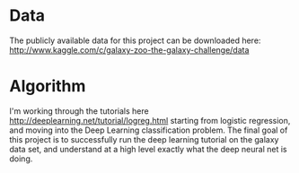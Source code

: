 # Data
The publicly available data for this project can be downloaded here:
http://www.kaggle.com/c/galaxy-zoo-the-galaxy-challenge/data

# Algorithm
I'm working through the tutorials here http://deeplearning.net/tutorial/logreg.html starting from logistic regression, and moving into the Deep Learning classification problem.  The final goal of this project is to successfully run the deep learning tutorial on the galaxy data set, and understand at a high level exactly what the deep neural net is doing.



